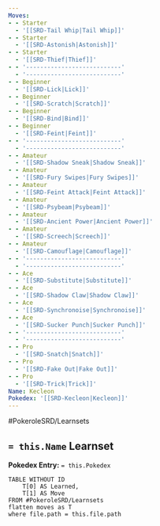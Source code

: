 ```yaml
---
Moves:
- - Starter
  - '[[SRD-Tail Whip|Tail Whip]]'
- - Starter
  - '[[SRD-Astonish|Astonish]]'
- - Starter
  - '[[SRD-Thief|Thief]]'
- - '---------------------------'
  - '---------------------------'
- - Beginner
  - '[[SRD-Lick|Lick]]'
- - Beginner
  - '[[SRD-Scratch|Scratch]]'
- - Beginner
  - '[[SRD-Bind|Bind]]'
- - Beginner
  - '[[SRD-Feint|Feint]]'
- - '---------------------------'
  - '---------------------------'
- - Amateur
  - '[[SRD-Shadow Sneak|Shadow Sneak]]'
- - Amateur
  - '[[SRD-Fury Swipes|Fury Swipes]]'
- - Amateur
  - '[[SRD-Feint Attack|Feint Attack]]'
- - Amateur
  - '[[SRD-Psybeam|Psybeam]]'
- - Amateur
  - '[[SRD-Ancient Power|Ancient Power]]'
- - Amateur
  - '[[SRD-Screech|Screech]]'
- - Amateur
  - '[[SRD-Camouflage|Camouflage]]'
- - '---------------------------'
  - '---------------------------'
- - Ace
  - '[[SRD-Substitute|Substitute]]'
- - Ace
  - '[[SRD-Shadow Claw|Shadow Claw]]'
- - Ace
  - '[[SRD-Synchronoise|Synchronoise]]'
- - Ace
  - '[[SRD-Sucker Punch|Sucker Punch]]'
- - '---------------------------'
  - '---------------------------'
- - Pro
  - '[[SRD-Snatch|Snatch]]'
- - Pro
  - '[[SRD-Fake Out|Fake Out]]'
- - Pro
  - '[[SRD-Trick|Trick]]'
Name: Kecleon
Pokedex: '[[SRD-Kecleon|Kecleon]]'
---
```


#PokeroleSRD/Learnsets

## `= this.Name` Learnset

**Pokedex Entry:** `= this.Pokedex`

```dataview
TABLE WITHOUT ID
    T[0] AS Learned,
    T[1] AS Move
FROM #PokeroleSRD/Learnsets
flatten moves as T
where file.path = this.file.path
```
